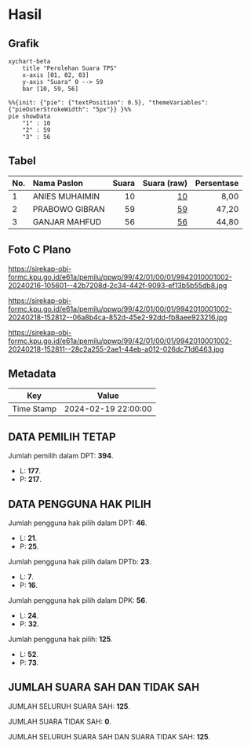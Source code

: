 # Hasil

## Grafik

```mermaid
xychart-beta
    title "Perolehan Suara TPS"
    x-axis [01, 02, 03]
    y-axis "Suara" 0 --> 59
    bar [10, 59, 56]
```

```mermaid
%%{init: {"pie": {"textPosition": 0.5}, "themeVariables": {"pieOuterStrokeWidth": "5px"}} }%%
pie showData
    "1" : 10
    "2" : 59
    "3" : 56
```

## Tabel

| No. | Nama Paslon    | Suara | Suara (raw) | Persentase |
|:--- |:-------------- | -----:| -----------:| ----------:|
| 1   | ANIES MUHAIMIN | 10    | [10][p-1]   | 8,00       |
| 2   | PRABOWO GIBRAN | 59    | [59][p-2]   | 47,20      |
| 3   | GANJAR MAHFUD  | 56    | [56][p-3]   | 44,80      |


[p-1]: https://github.com/gigit-pemilu/pemilu-2024-99-luar-negeri/blob/main/pilpres/hitung-suara/sub/99-luar-negeri/sub/42-guangzhou-tiongkok/sub/01-guangzhou-tiongkok/sub/0001-guangzhou-tiongkok/sub/002-tps-001/sub/paslon-1.txt
[p-2]: https://github.com/gigit-pemilu/pemilu-2024-99-luar-negeri/blob/main/pilpres/hitung-suara/sub/99-luar-negeri/sub/42-guangzhou-tiongkok/sub/01-guangzhou-tiongkok/sub/0001-guangzhou-tiongkok/sub/002-tps-001/sub/paslon-2.txt
[p-3]: https://github.com/gigit-pemilu/pemilu-2024-99-luar-negeri/blob/main/pilpres/hitung-suara/sub/99-luar-negeri/sub/42-guangzhou-tiongkok/sub/01-guangzhou-tiongkok/sub/0001-guangzhou-tiongkok/sub/002-tps-001/sub/paslon-3.txt

## Foto C Plano

https://sirekap-obj-formc.kpu.go.id/e61a/pemilu/ppwp/99/42/01/00/01/9942010001002-20240216-105601--42b7208d-2c34-442f-9093-ef13b5b55db8.jpg

https://sirekap-obj-formc.kpu.go.id/e61a/pemilu/ppwp/99/42/01/00/01/9942010001002-20240218-152812--06a8b4ca-852d-45e2-92dd-fb8aee923216.jpg

https://sirekap-obj-formc.kpu.go.id/e61a/pemilu/ppwp/99/42/01/00/01/9942010001002-20240218-152811--28c2a255-2ae1-44eb-a012-026dc71d6463.jpg


## Metadata

| Key        | Value               |
| ---------- | ------------------- |
| Time Stamp | 2024-02-19 22:00:00 |


## DATA PEMILIH TETAP

Jumlah pemilih dalam DPT: **394**.
 * L: **177**.
 * P: **217**.

## DATA PENGGUNA HAK PILIH

Jumlah pengguna hak pilih dalam DPT: **46**.
 * L: **21**.
 * P: **25**.

Jumlah pengguna hak pilih dalam DPTb: **23**.
 * L: **7**.
 * P: **16**.

Jumlah pengguna hak pilih dalam DPK: **56**.
 * L: **24**.
 * P: **32**.

Jumlah pengguna hak pilih: **125**.
 * L: **52**.
 * P: **73**.

## JUMLAH SUARA SAH DAN TIDAK SAH

JUMLAH SELURUH SUARA SAH: **125**.

JUMLAH SUARA TIDAK SAH: **0**.

JUMLAH SELURUH SUARA SAH DAN SUARA TIDAK SAH: **125**.


